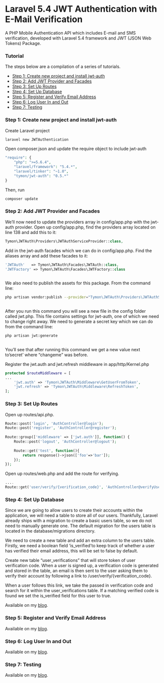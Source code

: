 # Laravel 5.4 JWT Authentication with E-Mail Verification
A PHP Mobile Authentication API which includes E-mail and SMS verification, developed with Laravel 5.4 framework and JWT (JSON Web Tokens) Package.

### Tutorial

The steps below are a compilation of a series of tutorials.

<ul>
  <li><a href="#step1">Step 1: Create new project and install jwt-auth</a></li>
  <li><a href="#step2">Step 2: Add JWT Provider and Facades</a></li>
  <li><a href="#step3">Step 3: Set Up Routes</a></li>
  <li><a href="#step4">Step 4:  Set Up Database</a></li>
  <li><a href="#step5">Step 5: Register and Verify Email Address</a></li>
  <li><a href="#step6">Step 6: Log User In and Out</a></li>
  <li><a href="#step7">Step 7: Testing</a></li>
</ul>

<a name="step1"></a>
### Step 1: Create new project and install jwt-auth

Create Laravel project
```bash
laravel new JWTAuthentication
```
Open composer.json and update the require object to include jwt-auth 

```php
"require": {
    "php": ">=5.6.4",
    "laravel/framework": "5.4.*",
    "laravel/tinker": "~1.0",
    "tymon/jwt-auth": "0.5.*"
}
```
 Then, run 
```bash
composer update 
```

<a name="step2"></a>
### Step 2: Add JWT Provider and Facades
 
We’ll now need to update the providers array in config/app.php with the jwt-auth provider. Open up config/app.php, find the providers array located on line 138 and add this to it:

```php
Tymon\JWTAuth\Providers\JWTAuthServiceProvider::class, 

```
Add in the jwt-auth facades which we can do in config/app.php. Find the aliases array and add these facades to it:

```php
'JWTAuth'   => Tymon\JWTAuth\Facades\JWTAuth::class, 
'JWTFactory' => Tymon\JWTAuth\Facades\JWTFactory::class 
 
```
We also need to publish the assets for this package. From the command line: 
 
```bash
php artisan vendor:publish --provider="Tymon\JWTAuth\Providers\JWTAuthServiceProvider" 
 
```
 
After you run this command you will see a new file in the config folder called jwt.php. This file contains settings for jwt-auth, one of which we need to change right away. We need to generate a secret key which we can do from the command line: 
```bash
php artisan jwt:generate 
 
```

You’ll see that after running this command we get a new value next to’secret’ where “changeme” was before.

Register the jwt.auth and jwt.refresh middleware in app/http/Kernel.php
 
 ```php
 protected $routeMiddleware = [
 ...
     'jwt.auth' => 'Tymon\JWTAuth\Middleware\GetUserFromToken',
     'jwt.refresh' => 'Tymon\JWTAuth\Middleware\RefreshToken',
 ];
 ```

<a name="step3"></a>
### Step 3: Set Up Routes

Open up routes/api.php.

```php
Route::post('login', 'AuthController@login'); 
Route::post('register', 'AuthController@register'); 
 
Route::group(['middleware' => ['jwt.auth']], function() { 
    Route::post('logout', 'AuthController@logout'); 
  
    Route::get('test', function(){ 
        return response()->json(['foo'=>'bar']); 
    }); 
});
```
Open up routes/web.php and add the route for verifying.

```php
....
Route::get('user/verify/{verification_code}', 'AuthController@verifyUser');
```

<a name="step4"></a>
### Step 4: Set Up Database

Since we are going to allow users to create their accounts within the application, we will need a table to store all of our users. Thankfully, Laravel already ships with a migration to create a basic users table, so we do not need to manually generate one. The default migration for the users table is located in the database/migrations directory.

We need to create a new table and add an extra column to the users table. Firstly, we need a boolean field ‘is_verified’to keep track of whether a user has verified their email address, this will be set to false by default.

Create new table “user_verifications” that will store token of user verification code. When a user is signed up, a verification code is generated and stored in the table, an email is then sent to the user asking them to verify their account by following a link to /user/verify/{verification_code}.

When a user follows this link, we take the passed in verification code and search for it within the user_verifications table. If a matching verified code is found we set the is_verified field for this user to true.

Available on my <a href="http://mosesesan.com/blog/2017/06/19/laravel-jwt-authentication-with-e-mail-verification/#step4" target="_blank">blog</a>.



<a name="step5"></a>
### Step 5: Register and Verify Email Address

Available on my <a href="http://mosesesan.com/blog/2017/06/19/laravel-jwt-authentication-with-e-mail-verification/#step5" target="_blank">blog</a>.

<a name="step6"></a>
### Step 6: Log User In and Out

Available on my <a href="http://mosesesan.com/blog/2017/06/19/laravel-jwt-authentication-with-e-mail-verification/#step6" target="_blank">blog</a>.

<a name="step7"></a>
### Step 7: Testing

Available on my  <a href="http://mosesesan.com/blog/2017/06/19/laravel-jwt-authentication-with-e-mail-verification/#step7" target="_blank">blog</a>.
